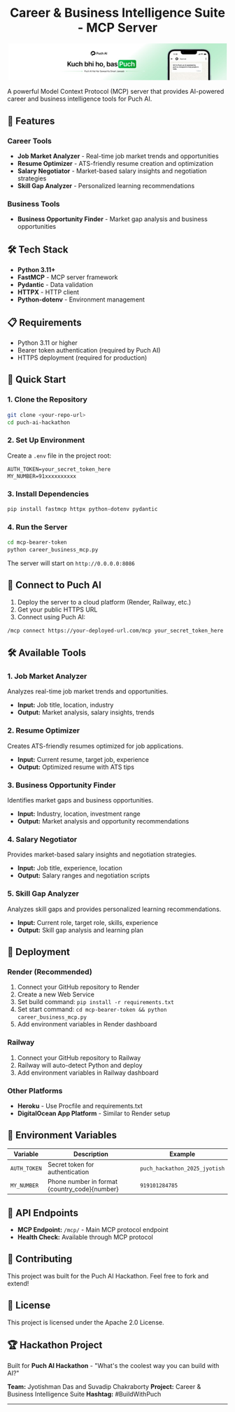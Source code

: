<h1 align="center"> Career & Business Intelligence Suite - MCP Server</h1>

<p align="center">
  <img src="puch_ai_banner.jpeg" alt="Banner image" width="500"/>
</p>

A powerful Model Context Protocol (MCP) server that provides AI-powered career and business intelligence tools for Puch AI.

## 🚀 Features

### Career Tools
- **Job Market Analyzer** - Real-time job market trends and opportunities
- **Resume Optimizer** - ATS-friendly resume creation and optimization
- **Salary Negotiator** - Market-based salary insights and negotiation strategies
- **Skill Gap Analyzer** - Personalized learning recommendations

### Business Tools
- **Business Opportunity Finder** - Market gap analysis and business opportunities

## 🛠️ Tech Stack

- **Python 3.11+**
- **FastMCP** - MCP server framework
- **Pydantic** - Data validation
- **HTTPX** - HTTP client
- **Python-dotenv** - Environment management

## 📋 Requirements

- Python 3.11 or higher
- Bearer token authentication (required by Puch AI)
- HTTPS deployment (required for production)

## 🚀 Quick Start

### 1. Clone the Repository
```bash
git clone <your-repo-url>
cd puch-ai-hackathon
```

### 2. Set Up Environment
Create a `.env` file in the project root:
```env
AUTH_TOKEN=your_secret_token_here
MY_NUMBER=91xxxxxxxxxx
```

### 3. Install Dependencies
```bash
pip install fastmcp httpx python-dotenv pydantic
```

### 4. Run the Server
```bash
cd mcp-bearer-token
python career_business_mcp.py
```

The server will start on `http://0.0.0.0:8086`

## 🔗 Connect to Puch AI

1. Deploy the server to a cloud platform (Render, Railway, etc.)
2. Get your public HTTPS URL
3. Connect using Puch AI:
```
/mcp connect https://your-deployed-url.com/mcp your_secret_token_here
```

## 🛠️ Available Tools

### 1. Job Market Analyzer
Analyzes real-time job market trends and opportunities.
- **Input:** Job title, location, industry
- **Output:** Market analysis, salary insights, trends

### 2. Resume Optimizer
Creates ATS-friendly resumes optimized for job applications.
- **Input:** Current resume, target job, experience
- **Output:** Optimized resume with ATS tips

### 3. Business Opportunity Finder
Identifies market gaps and business opportunities.
- **Input:** Industry, location, investment range
- **Output:** Market analysis and opportunity recommendations

### 4. Salary Negotiator
Provides market-based salary insights and negotiation strategies.
- **Input:** Job title, experience, location
- **Output:** Salary ranges and negotiation scripts

### 5. Skill Gap Analyzer
Analyzes skill gaps and provides personalized learning recommendations.
- **Input:** Current role, target role, skills, experience
- **Output:** Skill gap analysis and learning plan

## 🚀 Deployment

### Render (Recommended)
1. Connect your GitHub repository to Render
2. Create a new Web Service
3. Set build command: `pip install -r requirements.txt`
4. Set start command: `cd mcp-bearer-token && python career_business_mcp.py`
5. Add environment variables in Render dashboard

### Railway
1. Connect your GitHub repository to Railway
2. Railway will auto-detect Python and deploy
3. Add environment variables in Railway dashboard

### Other Platforms
- **Heroku** - Use Procfile and requirements.txt
- **DigitalOcean App Platform** - Similar to Render setup

## 🔧 Environment Variables

| Variable | Description | Example |
|----------|-------------|---------|
| `AUTH_TOKEN` | Secret token for authentication | `puch_hackathon_2025_jyotish` |
| `MY_NUMBER` | Phone number in format {country_code}{number} | `919101284785` |

## 📝 API Endpoints

- **MCP Endpoint:** `/mcp/` - Main MCP protocol endpoint
- **Health Check:** Available through MCP protocol

## 🤝 Contributing

This project was built for the Puch AI Hackathon. Feel free to fork and extend!

## 📄 License

This project is licensed under the Apache 2.0 License.

## 🏆 Hackathon Project

Built for **Puch AI Hackathon** - "What's the coolest way you can build with AI?"

**Team:** Jyotishman Das and Suvadip Chakraborty
**Project:** Career & Business Intelligence Suite
**Hashtag:** #BuildWithPuch

---

